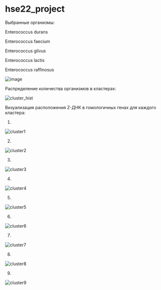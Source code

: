 # hse22_project


Выбранные организмы:

Enterococcus durans

Enterococcus faecium

Enterococcus gilvus

Enterococcus lactis

Enterococcus raffinosus


![image](https://user-images.githubusercontent.com/72361668/173353177-e4a9000e-3833-48ef-b88c-da1a30990c3d.png)





Распределение количества организмов в кластерах:

![cluster_hist](https://user-images.githubusercontent.com/72361668/173350257-693dc025-b7ac-4208-9bcf-59e7e707e1d6.png)


Визуализация расположения Z-ДНК в гомологичных генах для каждого кластера:

1.
![cluster1](https://user-images.githubusercontent.com/72361668/173350459-7dc7608f-7eb1-4fa1-a2ce-218faf7f151c.png)

2.
![cluster2](https://user-images.githubusercontent.com/72361668/173350468-e03354a4-1fda-4af8-9940-39c047bfef44.png)

3.
![cluster3](https://user-images.githubusercontent.com/72361668/173350473-fb2a9d73-d204-41dc-965a-acf1a60e05e8.png)

4.
![cluster4](https://user-images.githubusercontent.com/72361668/173350488-2a15d7f8-8301-4f18-b8b6-7397a1eb4e2a.png)

5.
![cluster5](https://user-images.githubusercontent.com/72361668/173350500-2f4e0c1c-ae1c-4ce5-bf1c-065e9899a303.png)

6.
![cluster6](https://user-images.githubusercontent.com/72361668/173350506-b6619eb8-2f3c-4fe7-a300-82ad4592c209.png)

7.
![cluster7](https://user-images.githubusercontent.com/72361668/173350515-7bd1321f-ff28-4603-8eaa-4ded8e0761d9.png)

8.
![cluster8](https://user-images.githubusercontent.com/72361668/173350528-c20288bf-fb9a-4537-bd07-617fb59cf2e0.png)

9.
![cluster9](https://user-images.githubusercontent.com/72361668/173350541-a76e408d-8767-4d14-be66-8f5f0962ad1b.png)

